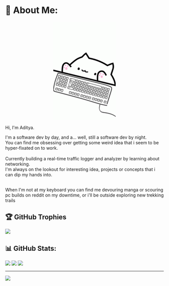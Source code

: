 # 💫 About Me:
<div align="center">
  <img src="./res/BongoCatTypingGIF.gif" alt="BongoCatTypingGIF" width="200" />
</div>

Hi, I'm Aditya.<br>

I'm a software dev by day, and a... well, still a software dev by night.<br>
You can find me obsessing over getting some weird idea that i seem to be hyper-fixated on to work.<br>
<br>Currently building a real-time traffic logger and analyzer by learning about networking.
<br>I'm always on the lookout for interesting idea, projects or concepts that i can dip my hands into.

<br>When I'm not at my keyboard you can find me devouring manga or scouring pc builds on reddit on my downtime, or i'll be outside exploring new trekking trails

## 🏆 GitHub Trophies
![](https://github-profile-trophy.vercel.app/?username=nagaditya39&theme=radical&no-frame=false&no-bg=true&margin-w=4)

## 📊 GitHub Stats:
![](https://github-readme-stats.vercel.app/api?username=nagaditya39&theme=dark&hide_border=true&include_all_commits=true&count_private=true)
![](https://github-readme-streak-stats.herokuapp.com/?user=nagaditya39&theme=dark&hide_border=true)
![](https://github-readme-stats.vercel.app/api/top-langs/?username=nagaditya39&theme=dark&hide_border=true&include_all_commits=true&count_private=true&layout=compact)



---
[![](https://visitcount.itsvg.in/api?id=nagaditya39&icon=1&color=12)](https://visitcount.itsvg.in)
